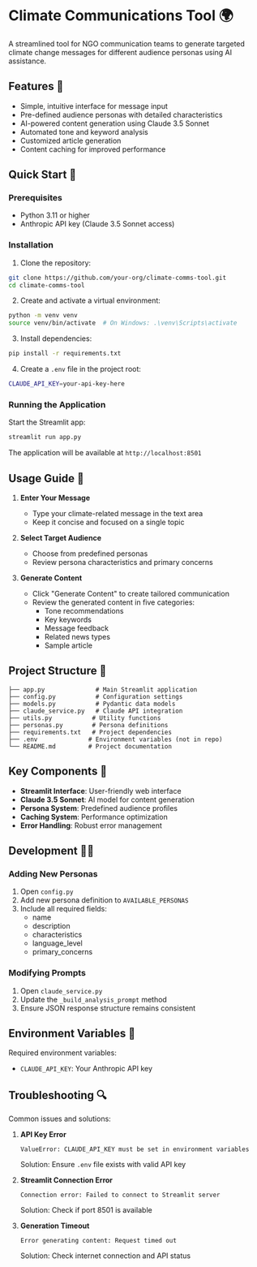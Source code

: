 # Climate Communications Tool 🌍

A streamlined tool for NGO communication teams to generate targeted climate change messages for different audience personas using AI assistance.

## Features 🌟

- Simple, intuitive interface for message input
- Pre-defined audience personas with detailed characteristics
- AI-powered content generation using Claude 3.5 Sonnet
- Automated tone and keyword analysis
- Customized article generation
- Content caching for improved performance

## Quick Start 🚀

### Prerequisites

- Python 3.11 or higher
- Anthropic API key (Claude 3.5 Sonnet access)

### Installation

1. Clone the repository:
```bash
git clone https://github.com/your-org/climate-comms-tool.git
cd climate-comms-tool
```

2. Create and activate a virtual environment:
```bash
python -m venv venv
source venv/bin/activate  # On Windows: .\venv\Scripts\activate
```

3. Install dependencies:
```bash
pip install -r requirements.txt
```

4. Create a `.env` file in the project root:
```bash
CLAUDE_API_KEY=your-api-key-here
```

### Running the Application

Start the Streamlit app:
```bash
streamlit run app.py
```

The application will be available at `http://localhost:8501`

## Usage Guide 📖

1. **Enter Your Message**
   - Type your climate-related message in the text area
   - Keep it concise and focused on a single topic

2. **Select Target Audience**
   - Choose from predefined personas
   - Review persona characteristics and primary concerns

3. **Generate Content**
   - Click "Generate Content" to create tailored communication
   - Review the generated content in five categories:
     - Tone recommendations
     - Key keywords
     - Message feedback
     - Related news types
     - Sample article

## Project Structure 📁

```
├── app.py              # Main Streamlit application
├── config.py           # Configuration settings
├── models.py           # Pydantic data models
├── claude_service.py   # Claude API integration
├── utils.py           # Utility functions
├── personas.py        # Persona definitions
├── requirements.txt   # Project dependencies
├── .env              # Environment variables (not in repo)
└── README.md         # Project documentation
```

## Key Components 🔧

- **Streamlit Interface**: User-friendly web interface
- **Claude 3.5 Sonnet**: AI model for content generation
- **Persona System**: Predefined audience profiles
- **Caching System**: Performance optimization
- **Error Handling**: Robust error management

## Development 👨‍💻

### Adding New Personas

1. Open `config.py`
2. Add new persona definition to `AVAILABLE_PERSONAS`
3. Include all required fields:
   - name
   - description
   - characteristics
   - language_level
   - primary_concerns

### Modifying Prompts

1. Open `claude_service.py`
2. Update the `_build_analysis_prompt` method
3. Ensure JSON response structure remains consistent

## Environment Variables 🔑

Required environment variables:
- `CLAUDE_API_KEY`: Your Anthropic API key

## Troubleshooting 🔍

Common issues and solutions:

1. **API Key Error**
   ```
   ValueError: CLAUDE_API_KEY must be set in environment variables
   ```
   Solution: Ensure `.env` file exists with valid API key

2. **Streamlit Connection Error**
   ```
   Connection error: Failed to connect to Streamlit server
   ```
   Solution: Check if port 8501 is available

3. **Generation Timeout**
   ```
   Error generating content: Request timed out
   ```
   Solution: Check internet connection and API status
